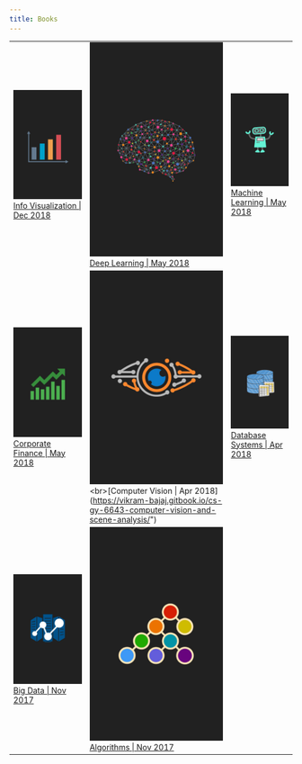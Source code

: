 ```yaml
---
title: Books
---
```

|                                                                                                                   |                                                                                                                   |                                                                                                                   |
| ----------------------------------------------------------------------------------------------------------------- | ----------------------------------------------------------------------------------------------------------------- | ----------------------------------------------------------------------------------------------------------------- |
| [![info-viz](book_covers/book_cover_8.png)](https://vikram-bajaj.gitbook.io/cs-gy-6313-information-visualization)<br>[Info Visualization \| Dec 2018](https://vikram-bajaj.gitbook.io/cs-gy-6313-information-visualization) | [![deep-learning](book_covers/book_cover_1.jpg)](https://vikram-bajaj.gitbook.io/deep-learning-specialization-coursera/)<br>[Deep Learning \| May 2018](https://vikram-bajaj.gitbook.io/deep-learning-specialization-coursera/) | [![machine-learning](book_covers/book_cover_2.jpg)](https://vikram-bajaj.gitbook.io/cs-gy-6923-machine-learning/)<br>[Machine Learning \| May 2018](https://vikram-bajaj.gitbook.io/cs-gy-6923-machine-learning/) |
| [![corp-finance](book_covers/book_cover_7.jpg)](https://vikram-bajaj.gitbook.io/introduction-to-corporate-finance-coursera/)<br>[Corporate Finance \| May 2018](https://vikram-bajaj.gitbook.io/introduction-to-corporate-finance-coursera/) | [![comp-vision](book_covers/book_cover_3.jpg)](https://vikram-bajaj.gitbook.io/cs-gy-6643-computer-vision-and-scene-analysis/")<br>[Computer Vision \| Apr 2018](https://vikram-bajaj.gitbook.io/cs-gy-6643-computer-vision-and-scene-analysis/") | [![db-systems](book_covers/book_cover_5.jpg)](https://vikram-bajaj.gitbook.io/cs-gy-6083-principles-of-database-systems/)<br>[Database Systems \| Apr 2018](https://vikram-bajaj.gitbook.io/cs-gy-6083-principles-of-database-systems/) |
| [![big-data](book_covers/book_cover_4.jpg)](https://vikram-bajaj.gitbook.io/cs-gy-9223-d-programming-for-big-data/)<br>[Big Data \| Nov 2017](https://vikram-bajaj.gitbook.io/cs-gy-9223-d-programming-for-big-data/) | [![algorithms](book_covers/book_cover_6.jpg)](https://vikram-bajaj.gitbook.io/cs-gy-6033-i-design-and-analysis-of-algorithms-1/)<br>[Algorithms \| Nov 2017](https://vikram-bajaj.gitbook.io/cs-gy-6033-i-design-and-analysis-of-algorithms-1/) |                                                                                                                   |


